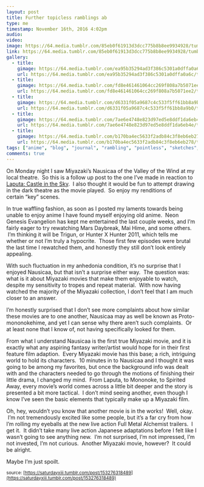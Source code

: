 ```yaml
---
layout: post
title: Further topicless ramblings ab
type: me
timestamp: November 16th, 2016 4:02pm
audio: 
video: 
image: https://64.media.tumblr.com/85eb0f61913d3dcc775b8b8ee9934928/tumblr_inline_ogr8y5vlgz1rnrp45_540.jpg
link: https://64.media.tumblr.com/85eb0f61913d3dcc775b8b8ee9934928/tumblr_inline_ogr8y5vlgz1rnrp45_540.jpg
gallery:
  - title: 
    gimage: https://64.media.tumblr.com/ea95b35294ad3f386c5301a0dffa0a6c/tumblr_inline_ogrbqcw4pZ1rnrp45_540.jpg
    url: https://64.media.tumblr.com/ea95b35294ad3f386c5301a0dffa0a6c/tumblr_inline_ogrbqcw4pZ1rnrp45_540.jpg
  - title: 
    gimage: https://64.media.tumblr.com/fd8e461461064cc269f808a7b5071ee2/tumblr_inline_ogrbqp4uRY1rnrp45_540.jpg
    url: https://64.media.tumblr.com/fd8e461461064cc269f808a7b5071ee2/tumblr_inline_ogrbqp4uRY1rnrp45_540.jpg
  - title: 
    gimage: https://64.media.tumblr.com/d6331f05a9687c4c533f5ff61bb8a9b0/tumblr_inline_ogrbqvsazc1rnrp45_540.jpg
    url: https://64.media.tumblr.com/d6331f05a9687c4c533f5ff61bb8a9b0/tumblr_inline_ogrbqvsazc1rnrp45_540.jpg
  - title: 
    gimage: https://64.media.tumblr.com/7ae6e4748e823d97ed5e8ddf1da6eb4e/tumblr_inline_ogrbrfYGRq1rnrp45_540.jpg
    url: https://64.media.tumblr.com/7ae6e4748e823d97ed5e8ddf1da6eb4e/tumblr_inline_ogrbrfYGRq1rnrp45_540.jpg
  - title: 
    gimage: https://64.media.tumblr.com/b170ba4ec5633f2adb84c3f8eb6eb278/tumblr_inline_ogrbpfAS8u1rnrp45_540.jpg
    url: https://64.media.tumblr.com/b170ba4ec5633f2adb84c3f8eb6eb278/tumblr_inline_ogrbpfAS8u1rnrp45_540.jpg
tags: ["anime", "blog", "journal", "rambling", "pointless", "sketches", "ink", "illustration", "copying", "art", "nausicaa", "Thoughts", "movie", "personal"]
comments: true
---
```

On Monday night I saw Miyazaki’s Nausicaa of the Valley of the Wind at my local theatre.  So this is a follow up post to the one I’ve made in reaction to [Laputa: Castle in the Sky](http://saturdayxiii.tumblr.com/post/151944972574/laputa-and-self-reflection-regarding-anime).  I also thought it would be fun to attempt drawing in the dark theatre as the movie played.  So enjoy my renditions of certain “key” scenes.

In true waffling fashion, as soon as I posted my laments towards being unable to enjoy anime I have found myself enjoying old anime.  Neon Genesis Evangelion has kept me entertained the last couple weeks, and I’m fairly eager to try rewatching Mars Daybreak, Mai Hime, and some others.  I’m thinking it will be Trigun, or Hunter X Hunter 2011, which tells me whether or not I’m truly a hypocrite.  Those first few episodes were brutal the last time I rewatched them, and honestly they still don’t look entirely appealing.

With such fluctuation in my anhedonia condition, it’s no surprise that I enjoyed Nausicaa, but that isn’t a surprise either way.  The question was: what is it about Miyazaki movies that make them enjoyable to watch, despite my sensitivity to tropes and repeat material.  With now having watched the majority of the Miyazaki collection, I don’t feel that I am much closer to an answer.  

I’m honestly surprised that I don’t see more complaints about how similar these movies are to one another, Nausicaa may as well be known as Proto-mononokehime, and yet I can sense why there aren’t such complaints.  Or at least none that I know of, not having specifically looked for them.  

From what I understand Nausicaa is the first true Miyazaki movie, and it is exactly what any aspiring fantasy writer/artist would hope for in their first feature film adaption.  Every Miyazaki movie has this base; a rich, intriguing world to hold its characters.  10 minutes in to Nausicaa and I thought it was going to be among my favorites, but once the background info was dealt with and the characters needed to go through the motions of finishing their little drama, I changed my mind.  From Laputa, to Mononoke, to Spirited Away, every movie’s world comes across a little bit deeper and the story is presented a bit more tactical.  I don’t mind seeing another, even though I know I’ve seen the basic elements that typically make up a Miyazaki film.

Oh, hey, wouldn’t you know that another movie is in the works!  Well, okay.  I’m not tremendously excited like some people, but it’s a far cry from how I’m rolling my eyeballs at the new live action Full Metal Alchemist trailers.  I get it.  It didn’t take many live action Japanese adaptations before I felt like I wasn’t going to see anything new.  I’m not surprised, I’m not impressed, I’m not invested, I’m not curious.  Another Miyazaki movie, however?  It could be alright.

Maybe I’m just spoilt.

<small>source: [https://saturdayxiii.tumblr.com/post/153276318489](https://saturdayxiii.tumblr.com/post/153276318489)</small>